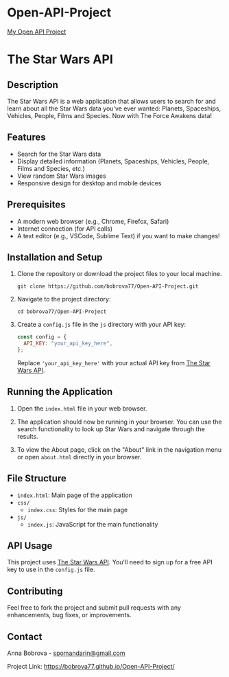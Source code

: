 # Open-API-Project

[My Open API Project](https://github.com/bobrova77/Open-API-Project)

# The Star Wars API

## Description

The Star Wars API is a web application that allows users to search for and learn about all the Star Wars data you've ever wanted: Planets, Spaceships, Vehicles, People, Films and Species. Now with The Force Awakens data!

## Features

- Search for the Star Wars data
- Display detailed information (Planets, Spaceships, Vehicles, People, Films and Species, etc.)
- View random Star Wars images
- Responsive design for desktop and mobile devices

## Prerequisites

- A modern web browser (e.g., Chrome, Firefox, Safari)
- Internet connection (for API calls)
- A text editor (e.g., VSCode, Sublime Text) if you want to make changes!

## Installation and Setup

1. Clone the repository or download the project files to your local machine.
   ```
   git clone https://github.com/bobrova77/Open-API-Project.git
   ```
2. Navigate to the project directory:

   ```
   cd bobrova77/Open-API-Project
   ```

3. Create a `config.js` file in the `js` directory with your API key:
   ```javascript
   const config = {
     API_KEY: "your_api_key_here",
   };
   ```
   Replace `'your_api_key_here'` with your actual API key from [The Star Wars API](https://www.swapi.tech/).

## Running the Application

1. Open the `index.html` file in your web browser.

2. The application should now be running in your browser. You can use the search functionality to look up Star Wars and navigate through the results.

3. To view the About page, click on the "About" link in the navigation menu or open `about.html` directly in your browser.

## File Structure

- `index.html`: Main page of the application
- `css/`
  - `index.css`: Styles for the main page
- `js/`
  - `index.js`: JavaScript for the main functionality

## API Usage

This project uses [The Star Wars API](https://www.swapi.tech/). You'll need to sign up for a free API key to use in the `config.js` file.

## Contributing

Feel free to fork the project and submit pull requests with any enhancements, bug fixes, or improvements.

## Contact

Anna Bobrova - spomandarin@gmail.com

Project Link: https://bobrova77.github.io/Open-API-Project/
